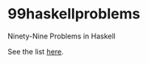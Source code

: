# 99haskellproblems
Ninety-Nine Problems in Haskell

See the list [here](https://wiki.haskell.org/99_questions/11_to_20).
